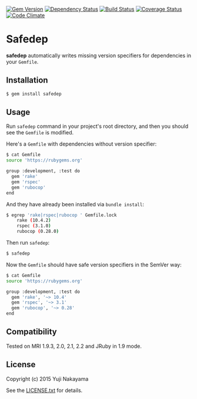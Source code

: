 [![Gem Version](http://img.shields.io/gem/v/safedep.svg?style=flat)](http://badge.fury.io/rb/safedep)
[![Dependency Status](http://img.shields.io/gemnasium/yujinakayama/safedep.svg?style=flat)](https://gemnasium.com/yujinakayama/safedep)
[![Build Status](https://travis-ci.org/yujinakayama/safedep.svg?branch=master&style=flat)](https://travis-ci.org/yujinakayama/safedep)
[![Coverage Status](http://img.shields.io/coveralls/yujinakayama/safedep/master.svg?style=flat)](https://coveralls.io/r/yujinakayama/safedep)
[![Code Climate](https://img.shields.io/codeclimate/github/yujinakayama/safedep.svg?style=flat)](https://codeclimate.com/github/yujinakayama/safedep)

# Safedep

**safedep** automatically writes missing version specifiers for dependencies in your `Gemfile`.

## Installation

```bash
$ gem install safedep
```

## Usage

Run `safedep` command in your project's root directory,
and then you should see the `Gemfile` is modified.

Here's a `Gemfile` with dependencies without version specifier:

```bash
$ cat Gemfile
source 'https://rubygems.org'

group :development, :test do
  gem 'rake'
  gem 'rspec'
  gem 'rubocop'
end
```

And they have already been installed via `bundle install`:

```bash
$ egrep 'rake|rspec|rubocop ' Gemfile.lock
    rake (10.4.2)
    rspec (3.1.0)
    rubocop (0.28.0)
```

Then run `safedep`:

```bash
$ safedep
```

Now the `Gemfile` should have safe version specifiers in the SemVer way:

```bash
$ cat Gemfile
source 'https://rubygems.org'

group :development, :test do
  gem 'rake', '~> 10.4'
  gem 'rspec', '~> 3.1'
  gem 'rubocop', '~> 0.28'
end
```

## Compatibility

Tested on MRI 1.9.3, 2.0, 2.1, 2.2 and JRuby in 1.9 mode.

## License

Copyright (c) 2015 Yuji Nakayama

See the [LICENSE.txt](LICENSE.txt) for details.

